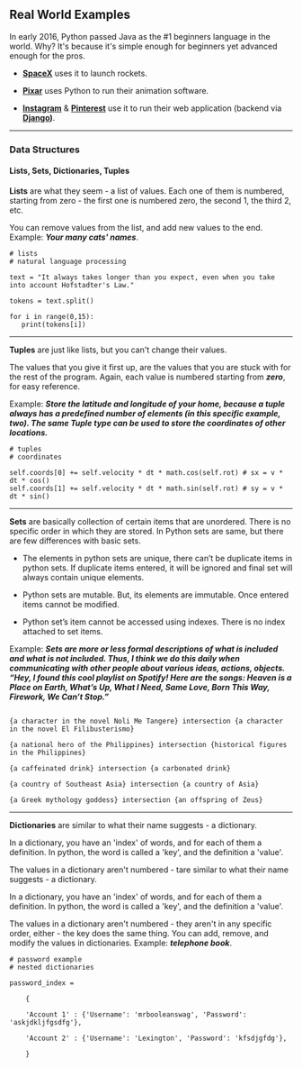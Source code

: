 ## Real World Examples

In early 2016, Python passed Java as the #1 beginners language in the world. Why? It's because it's simple enough for beginners yet advanced enough for the pros.

- **[SpaceX](https://github.com/r-spacex?language=python)** uses it to launch rockets.

- **[Pixar](https://graphics.pixar.com/)** uses Python to run their animation software.

- **[Instagram](https://instagram-engineering.com/tagged/python)** & **[Pinterest](https://pypi.org/project/pinterest-client/)** use it to run their web application (backend via **[Django](https://www.djangoproject.com/))**.
- - - 

### Data Structures

#### Lists, Sets, Dictionaries, Tuples

**Lists** are what they seem - a list of values. Each one of them is numbered, starting from zero - the first one is numbered zero, the second 1, the third 2, etc. 

You can remove values from the list, and add new values to the end. Example: ***Your many cats' names***.

```
# lists
# natural language processing

text = "It always takes longer than you expect, even when you take into account Hofstadter's Law."

tokens = text.split() 

for i in range(0,15):
   print(tokens[i])

```

<hr>

**Tuples** are just like lists, but you can't change their values. 

The values that you give it first up, are the values that you are stuck with for the rest of the program. Again, each value is numbered starting from ***zero***, for easy reference. 

Example: ***Store the latitude and longitude of your home, because a tuple always has a predefined number of elements (in this specific example, two). The same Tuple type can be used to store the coordinates of other locations.***


```
# tuples
# coordinates

self.coords[0] += self.velocity * dt * math.cos(self.rot) # sx = v * dt * cos()
self.coords[1] += self.velocity * dt * math.sin(self.rot) # sy = v * dt * sin()
```

<hr>

**Sets** are basically collection of certain items that are unordered. There is no specific order in which they are stored. In Python sets are same, but there are few differences with basic sets.

- The elements in python sets are unique, there can’t be duplicate items in python sets. If duplicate items entered, it will be ignored and final set will always contain unique elements.

- Python sets are mutable. But, its elements are immutable. Once entered items cannot be modified.

- Python set’s item cannot be accessed using indexes. There is no index attached to set items.

Example: ***Sets are more or less formal descriptions of what is included and what is not included. Thus, I think we do this daily when communicating with other people about various ideas, actions, objects. “Hey, I found this cool playlist on Spotify! Here are the songs: Heaven is a Place on Earth, What’s Up, What I Need, Same Love, Born This Way, Firework, We Can’t Stop.”***

```

{a character in the novel Noli Me Tangere} intersection {a character in the novel El Filibusterismo}

{a national hero of the Philippines} intersection {historical figures in the Philippines}

{a caffeinated drink} intersection {a carbonated drink}

{a country of Southeast Asia} intersection {a country of Asia}

{a Greek mythology goddess} intersection {an offspring of Zeus}

```

<hr>

**Dictionaries** are similar to what their name suggests - a dictionary. 

In a dictionary, you have an 'index' of words, and for each of them a definition. In python, the word is called a 'key', and the definition a 'value'. 

The values in a dictionary aren't numbered - tare similar to what their name suggests - a dictionary. 

In a dictionary, you have an 'index' of words, and for each of them a definition. In python, the word is called a 'key', and the definition a 'value'. 

The values in a dictionary aren't numbered - they aren't in any specific order, either - the key does the same thing. You can add, remove, and modify the values in dictionaries. Example: ***telephone book***.

```
# password example
# nested dictionaries
    
password_index = 

    {
    
    'Account 1' : {'Username': 'mrbooleanswag', 'Password': 'askjdkljfgsdfg'},

    'Account 2' : {'Username': 'Lexington', 'Password': 'kfsdjgfdg'},

    }
    
```


